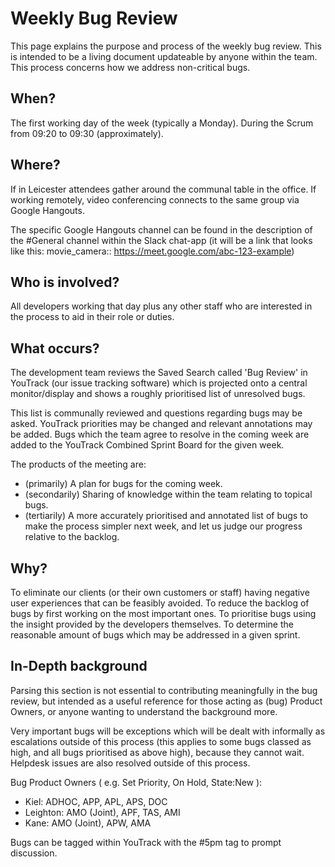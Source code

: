 # Weekly Bug Review
This page explains the purpose and process of the weekly bug review. This is intended to be a living document updateable by anyone within the team. This process concerns how we address non-critical bugs.

## When?

The first working day of the week (typically a Monday).
During the Scrum from 09:20 to 09:30 (approximately).

## Where?

If in Leicester attendees gather around the communal table in the office.
If working remotely, video conferencing connects to the same group via Google Hangouts.

The specific Google Hangouts channel can be found in the description of the #General channel within the Slack chat-app (it will be a link that looks like this: movie_camera:: https://meet.google.com/abc-123-example)

## Who is involved?

All developers working that day plus any other staff who are interested in the process to aid in their role or duties.

## What occurs?

The development team reviews the Saved Search called 'Bug Review' in YouTrack (our issue tracking software) which is projected onto a central monitor/display and shows a roughly prioritised list of unresolved bugs. 

This list is communally reviewed and questions regarding bugs may be asked. YouTrack priorities may be changed and relevant annotations may be added. Bugs which the team agree to resolve in the coming week are added to the YouTrack Combined Sprint Board for the given week.

The products of the meeting are:

- (primarily) A plan for bugs for the coming week.
- (secondarily) Sharing of knowledge within the team relating to topical bugs.
- (tertiarily) A more accurately prioritised and annotated list of bugs to make the process simpler next week, and let us judge our progress relative to the backlog.

## Why?

To eliminate our clients (or their own customers or staff) having negative user experiences that can be feasibly avoided. 
To reduce the backlog of bugs by first working on the most important ones. 
To prioritise bugs using the insight provided by the developers themselves. 
To determine the reasonable amount of bugs which may be addressed in a given sprint.
 
## In-Depth background

Parsing this section is not essential to contributing meaningfully in the bug review, but intended as a useful reference for those acting as (bug) Product Owners, or anyone wanting to understand the background more.

Very important bugs will be exceptions which will be dealt with informally as escalations outside of this process (this applies to some bugs classed as high, and all bugs prioritised as above high), because they cannot wait. Helpdesk issues are also resolved outside of this process.

Bug Product Owners ( e.g. Set Priority, On Hold, State:New ): 
- Kiel: ADHOC, APP, APL, APS, DOC
- Leighton: AMO (Joint), APF, TAS, AMI
- Kane: AMO (Joint), APW, AMA

Bugs can be tagged within YouTrack with the #5pm tag to prompt discussion.
